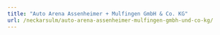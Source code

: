 ```yaml
---
title: "Auto Arena Assenheimer + Mulfingen GmbH & Co. KG"
url: /neckarsulm/auto-arena-assenheimer-mulfingen-gmbh-und-co-kg/
---
```

